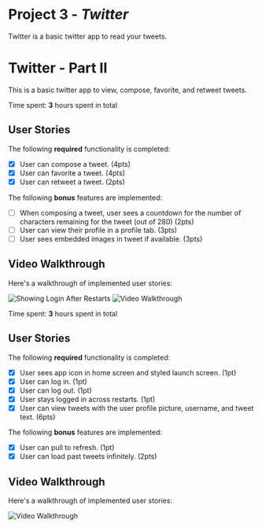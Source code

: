 # Project 3 - *Twitter*

Twitter is a basic twitter app to read your tweets.
# Twitter - Part II

This is a basic twitter app to view, compose, favorite, and retweet tweets.

Time spent: **3** hours spent in total

## User Stories

The following **required** functionality is completed:

- [X] User can compose a tweet. (4pts)
- [X] User can favorite a tweet. (4pts)
- [X] User can retweet a tweet. (2pts)

The following **bonus** features are implemented:

- [ ] When composing a tweet, user sees a countdown for the number of characters remaining for the tweet (out of 280) (2pts)
- [ ] User can view their profile in a profile tab. (3pts)
- [ ] User sees embedded images in tweet if available. (3pts)

## Video Walkthrough

Here's a walkthrough of implemented user stories:


<img src = 'https://media.giphy.com/media/olliO4eOcD7QI14lUU/giphy.gif' title='Showing Login After Restarts' width='' alt='Showing Login After Restarts'/>
<img src='https://media.giphy.com/media/zfg5EMmSLWXpIoMmJh/giphy.gif' title='Video Walkthrough' width='' alt='Video Walkthrough' />

Time spent: **3** hours spent in total

## User Stories

The following **required** functionality is completed:

- [X] User sees app icon in home screen and styled launch screen. (1pt)
- [X] User can log in. (1pt)
- [X] User can log out. (1pt)
- [X] User stays logged in across restarts. (1pt)
- [X] User can view tweets with the user profile picture, username, and tweet text. (6pts)

The following **bonus** features are implemented:

- [X] User can pull to refresh. (1pt)
- [X] User can load past tweets infinitely. (2pts)

## Video Walkthrough

Here's a walkthrough of implemented user stories:

<img src='https://media.giphy.com/media/avo6ofxYkD9IBY0qsM/giphy.gif' title='Video Walkthrough' width='' alt='Video Walkthrough' />

